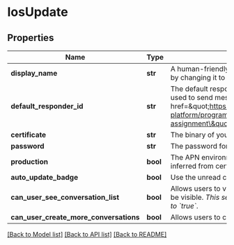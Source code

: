 # IosUpdate

## Properties
Name | Type | Description | Notes
------------ | ------------- | ------------- | -------------
**display_name** | **str** | A human-friendly name used to identify the integration. &#x60;displayName&#x60; can be unset by changing it to &#x60;null&#x60;. | [optional] 
**default_responder_id** | **str** | The default responder ID for the integration. This is the ID of the responder that will be used to send messages to the user. For more information, refer to the &lt;a href&#x3D;\&quot;https://developer.zendesk.com/documentation/conversations/messaging-platform/programmable-conversations/switchboard/#default-integration-assignment\&quot;&gt;Switchboard guide&lt;/a&gt;.  | [optional] 
**certificate** | **str** | The binary of your APN certificate base64 encoded. | [optional] 
**password** | **str** | The password for your APN certificate. | [optional] 
**production** | **bool** | The APN environment to connect to (Production, if true, or Sandbox). Defaults to value inferred from certificate if not specified. | [optional] 
**auto_update_badge** | **bool** | Use the unread count of the conversation as the application badge. | [optional] 
**can_user_see_conversation_list** | **bool** | Allows users to view their list of conversations. By default, the list of conversations will be visible. *This setting only applies to apps where &#x60;settings.multiConvoEnabled&#x60; is set to &#x60;true&#x60;*.  | [optional] 
**can_user_create_more_conversations** | **bool** | Allows users to create more than one conversation on the iOS integration. | [optional] 

[[Back to Model list]](../README.md#documentation-for-models) [[Back to API list]](../README.md#documentation-for-api-endpoints) [[Back to README]](../README.md)


